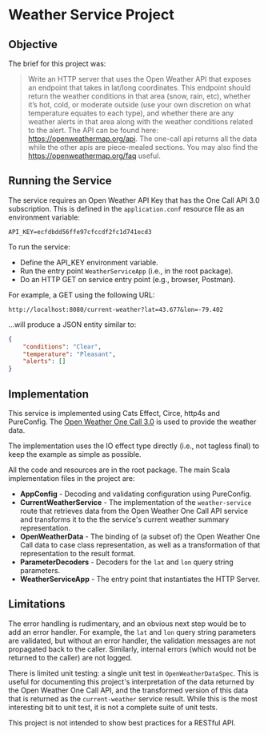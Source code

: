 # Weather Service Project

## Objective

The brief for this project was:

> Write an HTTP server that uses the Open Weather API that exposes an endpoint that takes in lat/long coordinates. 
This endpoint should return the weather conditions in that area (snow, rain, etc), 
whether it’s hot, cold, or moderate outside (use your own discretion on what temperature equates to each type), 
and whether there are any weather alerts in that area along with the weather conditions related to the alert.
The API can be found here: https://openweathermap.org/api. 
The one-call api returns all the data while the other apis are piece-mealed sections.
You may also find the https://openweathermap.org/faq useful.

## Running the Service

The service requires an Open Weather API Key that has the One Call API 3.0 subscription.
This is defined in the `application.conf` resource file as an environment variable:

``API_KEY=ecfdbdd56ffe97cfccdf2fc1d741ecd3``

To run the service:
- Define the API_KEY environment variable.
- Run the entry point `WeatherServiceApp` (i.e., in the root package).
- Do an HTTP GET on service entry point (e.g., browser, Postman).

For example, a GET using the following URL:

``http://localhost:8080/current-weather?lat=43.677&lon=-79.402``

...will produce a JSON entity similar to:

```json
{
    "conditions": "Clear",
    "temperature": "Pleasant",
    "alerts": []
}
```

## Implementation

This service is implemented using Cats Effect, Circe, http4s and PureConfig.
The [Open Weather One Call 3.0](https://openweathermap.org/api/one-call-3) is
used to provide the weather data.

The implementation uses the IO effect type directly (i.e., not tagless final)
to keep the example as simple as possible.

All the code and resources are in the root package. 
The main Scala implementation files in the project are:
* **AppConfig** - Decoding and validating configuration using PureConfig.
* **CurrentWeatherService** - The implementation of the `weather-service` route that
retrieves data from the Open Weather One Call API service and transforms it to the
the service's current weather summary representation.
* **OpenWeatherData** - The binding of (a subset of) the Open Weather One Call data
to case class representation, as well as a transformation of that representation to
the result format.
* **ParameterDecoders** - Decoders for the `lat` and `lon` query string parameters.
* **WeatherServiceApp** - The entry point that instantiates the HTTP Server.

## Limitations

The error handling is rudimentary, and an obvious next step would be to add an
error handler. For example, the `lat` and `lon` query string parameters are validated,
but without an error handler, the validation messages are not propagated back to the
caller. Similarly, internal errors (which would not be returned to the caller) are
not logged.

There is limited unit testing: a single unit test in `OpenWeatherDataSpec`.
This is useful for documenting this project's interpretation of the data returned
by the Open Weather One Call API, and the transformed version of this data that is
returned as the `current-weather` service result. While this is the most interesting
bit to unit test, it is not a complete suite of unit tests.

This project is not intended to show best practices for a RESTful API.
